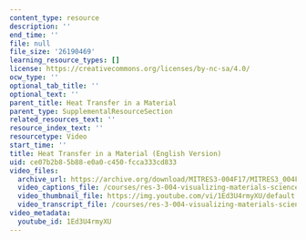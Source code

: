 ```yaml
---
content_type: resource
description: ''
end_time: ''
file: null
file_size: '26190469'
learning_resource_types: []
license: https://creativecommons.org/licenses/by-nc-sa/4.0/
ocw_type: ''
optional_tab_title: ''
optional_text: ''
parent_title: Heat Transfer in a Material
parent_type: SupplementalResourceSection
related_resources_text: ''
resource_index_text: ''
resourcetype: Video
start_time: ''
title: Heat Transfer in a Material (English Version)
uid: ce07b2b8-5b88-e0a0-c450-fcca333cd833
video_files:
  archive_url: https://archive.org/download/MITRES3-004F17/MITRES3_004F17_2017EPFL_bingg_en_300k.mp4
  video_captions_file: /courses/res-3-004-visualizing-materials-science-fall-2017/dc5b3bb768165e5bbb9bad0d6fc8b1a8_1Ed3U4rmyXU.vtt
  video_thumbnail_file: https://img.youtube.com/vi/1Ed3U4rmyXU/default.jpg
  video_transcript_file: /courses/res-3-004-visualizing-materials-science-fall-2017/5fc0404eca2be23789e5468985f70199_1Ed3U4rmyXU.pdf
video_metadata:
  youtube_id: 1Ed3U4rmyXU
---
```

